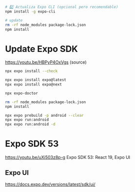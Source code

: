 ```sh
# 2️⃣ Actualiza Expo CLI (opcional pero recomendable)
npm install -g expo-cli

# update
rm -rf node_modules package-lock.json
npm install
```

# Update Expo SDK

https://youtu.be/HBPyP4OxVgs (source)

```sh
npx expo install --check

npx expo install expo@latest
npx expo install expo@next

npx expo-doctor

rm -rf node_modules package-lock.json
npm install

npx expo prebuild -p android --clear
npx expo run:android
npx expo run:android -d

```

# Expo SDK 53

https://youtu.be/uXi503z8p-g Expo SDK 53: React 19, Expo UI

## Expo UI

https://docs.expo.dev/versions/latest/sdk/ui/
